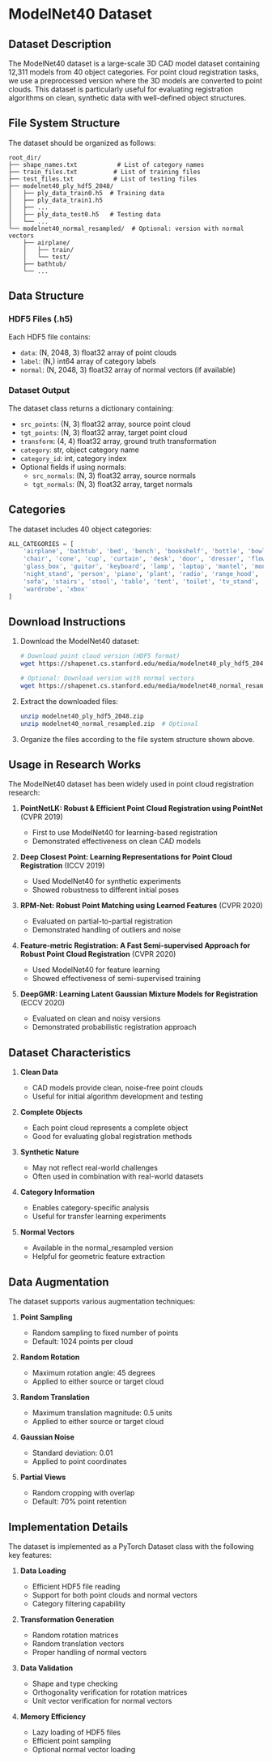 # ModelNet40 Dataset

## Dataset Description

The ModelNet40 dataset is a large-scale 3D CAD model dataset containing 12,311 models from 40 object categories. For point cloud registration tasks, we use a preprocessed version where the 3D models are converted to point clouds. This dataset is particularly useful for evaluating registration algorithms on clean, synthetic data with well-defined object structures.

## File System Structure

The dataset should be organized as follows:

```
root_dir/
├── shape_names.txt           # List of category names
├── train_files.txt          # List of training files
├── test_files.txt           # List of testing files
├── modelnet40_ply_hdf5_2048/
│   ├── ply_data_train0.h5  # Training data
│   ├── ply_data_train1.h5
│   ├── ...
│   ├── ply_data_test0.h5   # Testing data
│   └── ...
└── modelnet40_normal_resampled/  # Optional: version with normal vectors
    ├── airplane/
    │   ├── train/
    │   └── test/
    ├── bathtub/
    └── ...
```

## Data Structure

### HDF5 Files (.h5)
Each HDF5 file contains:
- `data`: (N, 2048, 3) float32 array of point clouds
- `label`: (N,) int64 array of category labels
- `normal`: (N, 2048, 3) float32 array of normal vectors (if available)

### Dataset Output
The dataset class returns a dictionary containing:
- `src_points`: (N, 3) float32 array, source point cloud
- `tgt_points`: (N, 3) float32 array, target point cloud
- `transform`: (4, 4) float32 array, ground truth transformation
- `category`: str, object category name
- `category_id`: int, category index
- Optional fields if using normals:
  - `src_normals`: (N, 3) float32 array, source normals
  - `tgt_normals`: (N, 3) float32 array, target normals

## Categories

The dataset includes 40 object categories:
```python
ALL_CATEGORIES = [
    'airplane', 'bathtub', 'bed', 'bench', 'bookshelf', 'bottle', 'bowl', 'car',
    'chair', 'cone', 'cup', 'curtain', 'desk', 'door', 'dresser', 'flower_pot',
    'glass_box', 'guitar', 'keyboard', 'lamp', 'laptop', 'mantel', 'monitor',
    'night_stand', 'person', 'piano', 'plant', 'radio', 'range_hood', 'sink',
    'sofa', 'stairs', 'stool', 'table', 'tent', 'toilet', 'tv_stand', 'vase',
    'wardrobe', 'xbox'
]
```

## Download Instructions

1. Download the ModelNet40 dataset:
   ```bash
   # Download point cloud version (HDF5 format)
   wget https://shapenet.cs.stanford.edu/media/modelnet40_ply_hdf5_2048.zip

   # Optional: Download version with normal vectors
   wget https://shapenet.cs.stanford.edu/media/modelnet40_normal_resampled.zip
   ```

2. Extract the downloaded files:
   ```bash
   unzip modelnet40_ply_hdf5_2048.zip
   unzip modelnet40_normal_resampled.zip  # Optional
   ```

3. Organize the files according to the file system structure shown above.

## Usage in Research Works

The ModelNet40 dataset has been widely used in point cloud registration research:

1. **PointNetLK: Robust & Efficient Point Cloud Registration using PointNet** (CVPR 2019)
   - First to use ModelNet40 for learning-based registration
   - Demonstrated effectiveness on clean CAD models

2. **Deep Closest Point: Learning Representations for Point Cloud Registration** (ICCV 2019)
   - Used ModelNet40 for synthetic experiments
   - Showed robustness to different initial poses

3. **RPM-Net: Robust Point Matching using Learned Features** (CVPR 2020)
   - Evaluated on partial-to-partial registration
   - Demonstrated handling of outliers and noise

4. **Feature-metric Registration: A Fast Semi-supervised Approach for Robust Point Cloud Registration** (CVPR 2020)
   - Used ModelNet40 for feature learning
   - Showed effectiveness of semi-supervised training

5. **DeepGMR: Learning Latent Gaussian Mixture Models for Registration** (ECCV 2020)
   - Evaluated on clean and noisy versions
   - Demonstrated probabilistic registration approach

## Dataset Characteristics

1. **Clean Data**
   - CAD models provide clean, noise-free point clouds
   - Useful for initial algorithm development and testing

2. **Complete Objects**
   - Each point cloud represents a complete object
   - Good for evaluating global registration methods

3. **Synthetic Nature**
   - May not reflect real-world challenges
   - Often used in combination with real-world datasets

4. **Category Information**
   - Enables category-specific analysis
   - Useful for transfer learning experiments

5. **Normal Vectors**
   - Available in the normal_resampled version
   - Helpful for geometric feature extraction

## Data Augmentation

The dataset supports various augmentation techniques:

1. **Point Sampling**
   - Random sampling to fixed number of points
   - Default: 1024 points per cloud

2. **Random Rotation**
   - Maximum rotation angle: 45 degrees
   - Applied to either source or target cloud

3. **Random Translation**
   - Maximum translation magnitude: 0.5 units
   - Applied to either source or target cloud

4. **Gaussian Noise**
   - Standard deviation: 0.01
   - Applied to point coordinates

5. **Partial Views**
   - Random cropping with overlap
   - Default: 70% point retention

## Implementation Details

The dataset is implemented as a PyTorch Dataset class with the following key features:

1. **Data Loading**
   - Efficient HDF5 file reading
   - Support for both point clouds and normal vectors
   - Category filtering capability

2. **Transformation Generation**
   - Random rotation matrices
   - Random translation vectors
   - Proper handling of normal vectors

3. **Data Validation**
   - Shape and type checking
   - Orthogonality verification for rotation matrices
   - Unit vector verification for normal vectors

4. **Memory Efficiency**
   - Lazy loading of HDF5 files
   - Efficient point sampling
   - Optional normal vector loading 